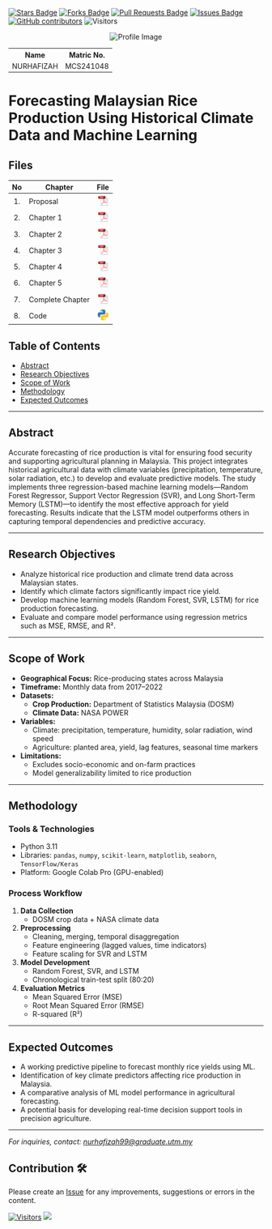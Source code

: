 <a href="https://github.com/drshahizan/research-design/stargazers"><img src="https://img.shields.io/github/stars/drshahizan/research-design" alt="Stars Badge"/></a>
<a href="https://github.com/drshahizan/research-design/network/members"><img src="https://img.shields.io/github/forks/drshahizan/research-design" alt="Forks Badge"/></a>
<a href="https://github.com/drshahizan/research-design/pulls"><img src="https://img.shields.io/github/issues-pr/drshahizan/research-design" alt="Pull Requests Badge"/></a>
<a href="https://github.com/drshahizan/research-design"><img src="https://img.shields.io/github/issues/drshahizan/research-design" alt="Issues Badge"/></a>
<a href="https://github.com/drshahizan/research-design/graphs/contributors"><img alt="GitHub contributors" src="https://img.shields.io/github/contributors/drshahizan/research-design?color=2b9348"></a>
![Visitors](https://api.visitorbadge.io/api/visitors?path=https%3A%2F%2Fgithub.com%2Fdrshahizan%2BDM&labelColor=%23d9e3f0&countColor=%23697689&style=flat)


<p align="center">
  <img height="300px" src="pic" alt="Profile Image">
</p>

<table align="center">
  <tr>
    <th>Name</th>
    <th>Matric No.</th>
  </tr>
  <tr>
    <td> NURHAFIZAH </td>
    <td> MCS241048 </td>
  </tr>
</table>

#  Forecasting Malaysian Rice Production Using Historical Climate Data and Machine Learning

## Files

| No  | Chapter     |                                                 File |
| :-: | ---------- | :---------------------------------------------------------------------------------------------------: |
|  1.  | Proposal | <a href="Proposal_Nurhafizah.pdf"><img src="pdf.svg" width="24px" height="24px"></a> |
|  2.  | Chapter 1 | <a href="c1/Chapter1_Nurhafizah.pdf"><img src="pdf.svg" width="24px" height="24px"></a> |
|  3.  | Chapter 2 | <a href="c2/Chapter2_Nurhafizah.pdf"><img src="pdf.svg" width="24px" height="24px"></a> |
|  4.  | Chapter 3 | <a href="c3/Chapter3_Nurhafizah.docx.pdf"><img src="pdf.svg" width="24px" height="24px"></a> |
|  5.  | Chapter 4 | <a href="c4/Chapter4_Nurhafizah.pdf"><img src="pdf.svg" width="24px" height="24px"></a> |
|  6.  | Chapter 5 | <a href="c5/Chapter5_Nurhafizah.docx.pdf"><img src="pdf.svg" width="24px" height="24px"></a> |
|  7.  | Complete Chapter | <a href="Full Chapter/Thesis_Nurhafizah.pdf"><img src="pdf.svg" width="24px" height="24px"></a> |
|  8.  | Code | <a href="https://drive.google.com/file/d/1cRMujVyW5QdTYqfL-ZxEkzaNHt7XCYtX/view?usp=sharing"><img src="python_icon.png" width="24px" height="24px"></a> |


## Table of Contents
- [Abstract](#abstract)
- [Research Objectives](#research-objectives)
- [Scope of Work](#scope-of-work)
- [Methodology](#methodology)
- [Expected Outcomes](#expected-outcomes)


---

## Abstract

Accurate forecasting of rice production is vital for ensuring food security and supporting agricultural planning in Malaysia. This project integrates historical agricultural data with climate variables (precipitation, temperature, solar radiation, etc.) to develop and evaluate predictive models. The study implements three regression-based machine learning models—Random Forest Regressor, Support Vector Regression (SVR), and Long Short-Term Memory (LSTM)—to identify the most effective approach for yield forecasting. Results indicate that the LSTM model outperforms others in capturing temporal dependencies and predictive accuracy.

---

## Research Objectives

- Analyze historical rice production and climate trend data across Malaysian states.
- Identify which climate factors significantly impact rice yield.
- Develop machine learning models (Random Forest, SVR, LSTM) for rice production forecasting.
- Evaluate and compare model performance using regression metrics such as MSE, RMSE, and R².

---

## Scope of Work

- **Geographical Focus:** Rice-producing states across Malaysia
- **Timeframe:** Monthly data from 2017–2022
- **Datasets:**
  - **Crop Production:** Department of Statistics Malaysia (DOSM)
  - **Climate Data:** NASA POWER
- **Variables:**
  - Climate: precipitation, temperature, humidity, solar radiation, wind speed
  - Agriculture: planted area, yield, lag features, seasonal time markers
- **Limitations:**
  - Excludes socio-economic and on-farm practices
  - Model generalizability limited to rice production
---

## Methodology

### Tools & Technologies
- Python 3.11
- Libraries: `pandas`, `numpy`, `scikit-learn`, `matplotlib`, `seaborn`, `TensorFlow/Keras`
- Platform: Google Colab Pro (GPU-enabled)

### Process Workflow
1. **Data Collection**
   - DOSM crop data + NASA climate data
2. **Preprocessing**
   - Cleaning, merging, temporal disaggregation
   - Feature engineering (lagged values, time indicators)
   - Feature scaling for SVR and LSTM
3. **Model Development**
   - Random Forest, SVR, and LSTM
   - Chronological train-test split (80:20)
4. **Evaluation Metrics**
   - Mean Squared Error (MSE)
   - Root Mean Squared Error (RMSE)
   - R-squared (R²)

---

## Expected Outcomes

- A working predictive pipeline to forecast monthly rice yields using ML.
- Identification of key climate predictors affecting rice production in Malaysia.
- A comparative analysis of ML model performance in agricultural forecasting.
- A potential basis for developing real-time decision support tools in precision agriculture.

---


*For inquiries, contact: nurhafizah99@graduate.utm.my*

 




## Contribution 🛠️
Please create an [Issue](https://github.com/drshahizan/research-design/issues) for any improvements, suggestions or errors in the content.

[![Visitors](https://api.visitorbadge.io/api/visitors?path=https%3A%2F%2Fgithub.com%2Fdrshahizan&labelColor=%23697689&countColor=%23555555&style=plastic)](https://visitorbadge.io/status?path=https%3A%2F%2Fgithub.com%2Fdrshahizan)
![](https://hit.yhype.me/github/profile?user_id=81284918)

